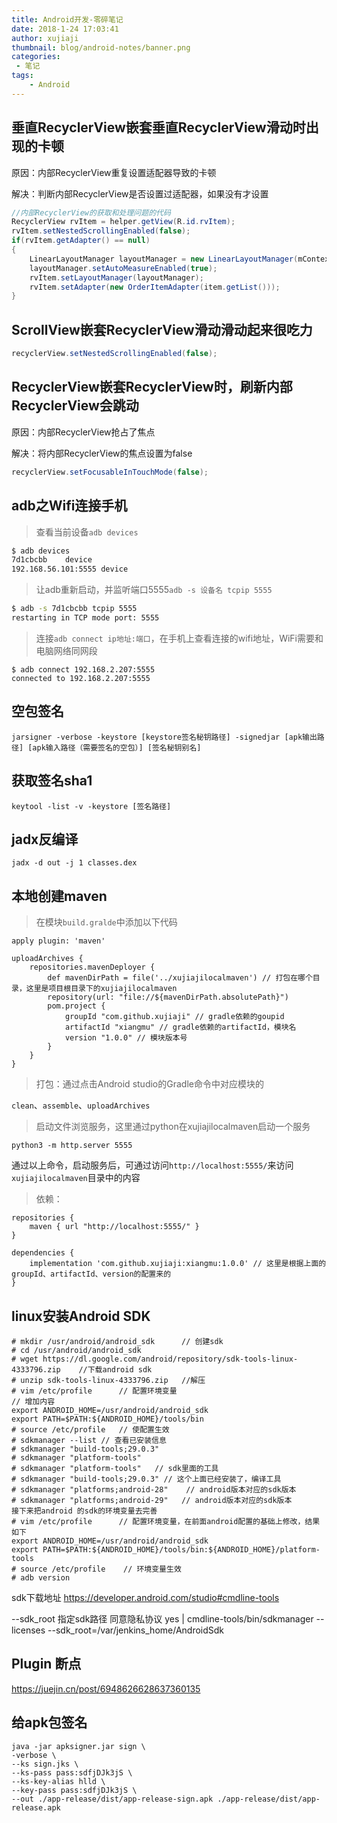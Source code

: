 ```yaml
---
title: Android开发-零碎笔记
date: 2018-1-24 17:03:41
author: xujiaji
thumbnail: blog/android-notes/banner.png
categories:
 - 笔记
tags:
    - Android
---
```

## 垂直RecyclerView嵌套垂直RecyclerView滑动时出现的卡顿
原因：内部RecyclerView重复设置适配器导致的卡顿

解决：判断内部RecyclerView是否设置过适配器，如果没有才设置

``` java
//内部RecyclerView的获取和处理问题的代码
RecyclerView rvItem = helper.getView(R.id.rvItem);
rvItem.setNestedScrollingEnabled(false);
if(rvItem.getAdapter() == null)
{
    LinearLayoutManager layoutManager = new LinearLayoutManager(mContext);
    layoutManager.setAutoMeasureEnabled(true);
    rvItem.setLayoutManager(layoutManager);
    rvItem.setAdapter(new OrderItemAdapter(item.getList()));
}
```

## ScrollView嵌套RecyclerView滑动滑动起来很吃力
``` java
recyclerView.setNestedScrollingEnabled(false);
```

## RecyclerView嵌套RecyclerView时，刷新内部RecyclerView会跳动
原因：内部RecyclerView抢占了焦点

解决：将内部RecyclerView的焦点设置为false
``` java
recyclerView.setFocusableInTouchMode(false);
```

## adb之Wifi连接手机
> 查看当前设备`adb devices`

``` sh
$ adb devices
7d1cbcbb	device
192.168.56.101:5555	device
```
> 让adb重新启动，并监听端口5555`adb -s 设备名 tcpip 5555`

``` sh
$ adb -s 7d1cbcbb tcpip 5555
restarting in TCP mode port: 5555
```
> 连接`adb connect ip地址:端口`，在手机上查看连接的wifi地址，WiFi需要和电脑网络同网段

```
$ adb connect 192.168.2.207:5555
connected to 192.168.2.207:5555
```

## 空包签名
```
jarsigner -verbose -keystore [keystore签名秘钥路径] -signedjar [apk输出路径] [apk输入路径（需要签名的空包）] [签名秘钥别名]
```

## 获取签名sha1
```
keytool -list -v -keystore [签名路径]
```

## jadx反编译

``` shell
jadx -d out -j 1 classes.dex
```

## 本地创建maven

> 在模块`build.gralde`中添加以下代码

``` grovvy
apply plugin: 'maven'

uploadArchives {
    repositories.mavenDeployer {
        def mavenDirPath = file('../xujiajilocalmaven') // 打包在哪个目录，这里是项目根目录下的xujiajilocalmaven
        repository(url: "file://${mavenDirPath.absolutePath}")
        pom.project {
            groupId "com.github.xujiaji" // gradle依赖的goupid
            artifactId "xiangmu" // gradle依赖的artifactId，模块名
            version "1.0.0" // 模块版本号
        }
    }
}
```

> 打包：通过点击Android studio的Gradle命令中对应模块的

`clean`、`assemble`、`uploadArchives`

> 启动文件浏览服务，这里通过python在xujiajilocalmaven启动一个服务

``` shell
python3 -m http.server 5555
```

通过以上命令，启动服务后，可通过访问`http://localhost:5555/`来访问`xujiajilocalmaven`目录中的内容

> 依赖：

``` grovvy
repositories {
    maven { url "http://localhost:5555/" }
}

dependencies {
    implementation 'com.github.xujiaji:xiangmu:1.0.0' // 这里是根据上面的groupId、artifactId、version的配置来的
}
```

## linux安装Android SDK
```
# mkdir /usr/android/android_sdk      // 创建sdk 
# cd /usr/android/android_sdk   
# wget https://dl.google.com/android/repository/sdk-tools-linux-4333796.zip    //下载android sdk
# unzip sdk-tools-linux-4333796.zip   //解压
# vim /etc/profile      // 配置环境变量
// 增加内容
export ANDROID_HOME=/usr/android/android_sdk
export PATH=$PATH:${ANDROID_HOME}/tools/bin
# source /etc/profile   // 使配置生效
# sdkmanager --list // 查看已安装信息
# sdkmanager "build-tools;29.0.3"
# sdkmanager "platform-tools"
# sdkmanager "platform-tools"   // sdk里面的工具
# sdkmanager "build-tools;29.0.3" // 这个上面已经安装了，编译工具
# sdkmanager "platforms;android-28"    // android版本对应的sdk版本
# sdkmanager "platforms;android-29"   // android版本对应的sdk版本
接下来把android 的sdk的环境变量去完善
# vim /etc/profile      // 配置环境变量，在前面android配置的基础上修改，结果如下
export ANDROID_HOME=/usr/android/android_sdk
export PATH=$PATH:${ANDROID_HOME}/tools/bin:${ANDROID_HOME}/platform-tools
# source /etc/profile    // 环境变量生效
# adb version
```

sdk下载地址
https://developer.android.com/studio#cmdline-tools

--sdk_root 指定sdk路径
同意隐私协议
yes | cmdline-tools/bin/sdkmanager --licenses --sdk_root=/var/jenkins_home/AndroidSdk

## Plugin 断点
https://juejin.cn/post/6948626628637360135

## 给apk包签名
``` shell
java -jar apksigner.jar sign \
-verbose \
--ks sign.jks \
--ks-pass pass:sdfjDJk3jS \
--ks-key-alias hlld \
--key-pass pass:sdfjDJk3jS \
--out ./app-release/dist/app-release-sign.apk ./app-release/dist/app-release.apk
```